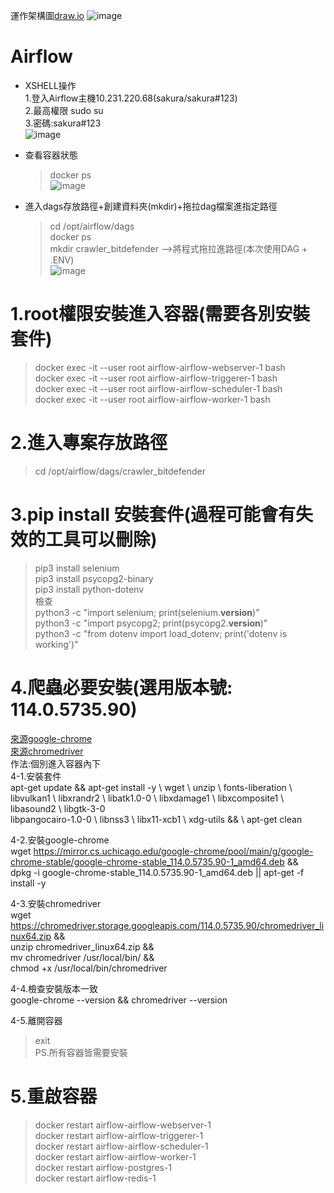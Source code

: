 運作架構圖[draw.io](https://app.diagrams.net/#G1SZLu9U9IzWNq1JYq6qyq4-XeGFb3CpVN#%7B%22pageId%22%3A%22IKRYCP0CiP5juJX1pNyO%22%7D)
![image](https://github.com/user-attachments/assets/09c4b08b-6683-4bb9-97d2-c337b3897942)

# Airflow
- XSHELL操作<br>
  1.登入Airflow主機10.231.220.68(sakura/sakura#123)<br>
  2.最高權限 sudo su<br> 
  3.密碼:sakura#123<br>
![image](https://github.com/user-attachments/assets/f6b509a7-6603-4c63-9650-1bb43c22e43d)<br>
- 查看容器狀態<br>
  > docker ps<br>
  > ![image](https://github.com/user-attachments/assets/db9cc888-0655-4629-a658-0d65dc7722ec)<br>
  
- 進入dags存放路徑+創建資料夾(mkdir)+拖拉dag檔案進指定路徑<br>
  > cd /opt/airflow/dags<br>
  > docker ps<br>
  > mkdir crawler_bitdefender -->將程式拖拉進路徑(本次使用DAG + .ENV)<br>
  > ![image](https://github.com/user-attachments/assets/bce913fb-b259-41ee-99bd-0c687d74f3cd)

# 1.root權限安裝進入容器(需要各別安裝套件)<br>
> docker exec -it --user root airflow-airflow-webserver-1 bash<br>
docker exec -it --user root airflow-airflow-triggerer-1 bash<br>
docker exec -it --user root airflow-airflow-scheduler-1 bash<br>
docker exec -it --user root airflow-airflow-worker-1 bash

# 2.進入專案存放路徑<br>
> cd /opt/airflow/dags/crawler_bitdefender

# 3.pip install 安裝套件(過程可能會有失效的工具可以刪除)<br>
  > pip3 install selenium<br>
    pip3 install psycopg2-binary<br>
    pip3 install python-dotenv<br>
  檢查<br>
  python3 -c "import selenium; print(selenium.__version__)"<br>
  python3 -c "import psycopg2; print(psycopg2.__version__)"<br>
  python3 -c "from dotenv import load_dotenv; print('dotenv is working')"<br>

# 4.爬蟲必要安裝(選用版本號: 114.0.5735.90)<br>
[來源google-chrome](https://mirror.cs.uchicago.edu/google-chrome/pool/main/g/google-chrome-stable/)<br>
[來源chromedriver](https://chromedriver.storage.googleapis.com/)<br>
作法:個別進入容器內下<br>
4-1.安裝套件<br>
    apt-get update && apt-get install -y \     wget \    unzip \    fonts-liberation \    libvulkan1 \    libxrandr2 \    libatk1.0-0 \    libxdamage1 \    libxcomposite1 \    libasound2 \    libgtk-3-0 \
    libpangocairo-1.0-0 \    libnss3 \    libx11-xcb1 \    xdg-utils && \    apt-get clean

4-2.安裝google-chrome<br>
wget https://mirror.cs.uchicago.edu/google-chrome/pool/main/g/google-chrome-stable/google-chrome-stable_114.0.5735.90-1_amd64.deb && \
dpkg -i google-chrome-stable_114.0.5735.90-1_amd64.deb || apt-get -f install -y

4-3.安裝chromedriver<br>
wget https://chromedriver.storage.googleapis.com/114.0.5735.90/chromedriver_linux64.zip && \
unzip chromedriver_linux64.zip && \
mv chromedriver /usr/local/bin/ && \
chmod +x /usr/local/bin/chromedriver 

4-4.檢查安裝版本一致<br>
google-chrome --version && chromedriver --version<br>
  
4-5.離開容器<br>
> exit<br>
PS.所有容器皆需要安裝

# 5.重啟容器<br>
> docker restart airflow-airflow-webserver-1<br>
  docker restart airflow-airflow-triggerer-1<br>
  docker restart airflow-airflow-scheduler-1<br>
  docker restart airflow-airflow-worker-1<br>
  docker restart airflow-postgres-1<br>
  docker restart airflow-redis-1<br>

  

